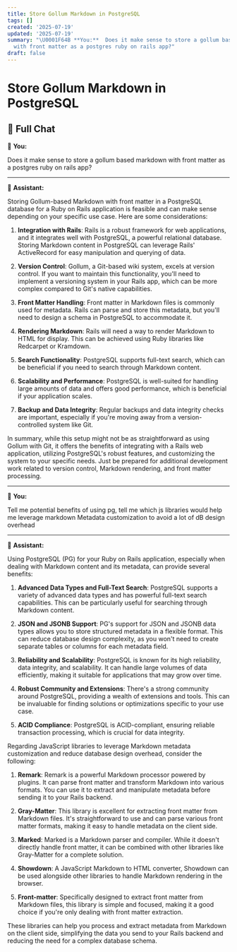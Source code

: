 ```yaml
---
title: Store Gollum Markdown in PostgreSQL
tags: []
created: '2025-07-19'
updated: '2025-07-19'
summary: "\U0001F64B **You:**  Does it make sense to store a gollum based markdown
  with front matter as a postgres ruby on rails app?"
draft: false
---
```


# Store Gollum Markdown in PostgreSQL

## 🧠 Full Chat

🙋 **You:**

Does it make sense to store a gollum based markdown with front matter as a postgres ruby on rails app?

---

🤖 **Assistant:**

Storing Gollum-based Markdown with front matter in a PostgreSQL database for a Ruby on Rails application is feasible and can make sense depending on your specific use case. Here are some considerations:

1. **Integration with Rails**: Rails is a robust framework for web applications, and it integrates well with PostgreSQL, a powerful relational database. Storing Markdown content in PostgreSQL can leverage Rails' ActiveRecord for easy manipulation and querying of data.

2. **Version Control**: Gollum, a Git-based wiki system, excels at version control. If you want to maintain this functionality, you'll need to implement a versioning system in your Rails app, which can be more complex compared to Git's native capabilities.

3. **Front Matter Handling**: Front matter in Markdown files is commonly used for metadata. Rails can parse and store this metadata, but you'll need to design a schema in PostgreSQL to accommodate it.

4. **Rendering Markdown**: Rails will need a way to render Markdown to HTML for display. This can be achieved using Ruby libraries like Redcarpet or Kramdown.

5. **Search Functionality**: PostgreSQL supports full-text search, which can be beneficial if you need to search through Markdown content.

6. **Scalability and Performance**: PostgreSQL is well-suited for handling large amounts of data and offers good performance, which is beneficial if your application scales.

7. **Backup and Data Integrity**: Regular backups and data integrity checks are important, especially if you're moving away from a version-controlled system like Git.

In summary, while this setup might not be as straightforward as using Gollum with Git, it offers the benefits of integrating with a Rails web application, utilizing PostgreSQL's robust features, and customizing the system to your specific needs. Just be prepared for additional development work related to version control, Markdown rendering, and front matter processing.

---

🙋 **You:**

Tell me potential benefits of using pg, tell me which js libraries would help me leverage markdown Metadata customization to avoid a lot of dB design overhead

---

🤖 **Assistant:**

Using PostgreSQL (PG) for your Ruby on Rails application, especially when dealing with Markdown content and its metadata, can provide several benefits:

1. **Advanced Data Types and Full-Text Search**: PostgreSQL supports a variety of advanced data types and has powerful full-text search capabilities. This can be particularly useful for searching through Markdown content.

2. **JSON and JSONB Support**: PG's support for JSON and JSONB data types allows you to store structured metadata in a flexible format. This can reduce database design complexity, as you won't need to create separate tables or columns for each metadata field.

3. **Reliability and Scalability**: PostgreSQL is known for its high reliability, data integrity, and scalability. It can handle large volumes of data efficiently, making it suitable for applications that may grow over time.

4. **Robust Community and Extensions**: There's a strong community around PostgreSQL, providing a wealth of extensions and tools. This can be invaluable for finding solutions or optimizations specific to your use case.

5. **ACID Compliance**: PostgreSQL is ACID-compliant, ensuring reliable transaction processing, which is crucial for data integrity.

Regarding JavaScript libraries to leverage Markdown metadata customization and reduce database design overhead, consider the following:

1. **Remark**: Remark is a powerful Markdown processor powered by plugins. It can parse front matter and transform Markdown into various formats. You can use it to extract and manipulate metadata before sending it to your Rails backend.

2. **Gray-Matter**: This library is excellent for extracting front matter from Markdown files. It's straightforward to use and can parse various front matter formats, making it easy to handle metadata on the client side.

3. **Marked**: Marked is a Markdown parser and compiler. While it doesn't directly handle front matter, it can be combined with other libraries like Gray-Matter for a complete solution.

4. **Showdown**: A JavaScript Markdown to HTML converter, Showdown can be used alongside other libraries to handle Markdown rendering in the browser.

5. **Front-matter**: Specifically designed to extract front matter from Markdown files, this library is simple and focused, making it a good choice if you're only dealing with front matter extraction.

These libraries can help you process and extract metadata from Markdown on the client side, simplifying the data you send to your Rails backend and reducing the need for a complex database schema.